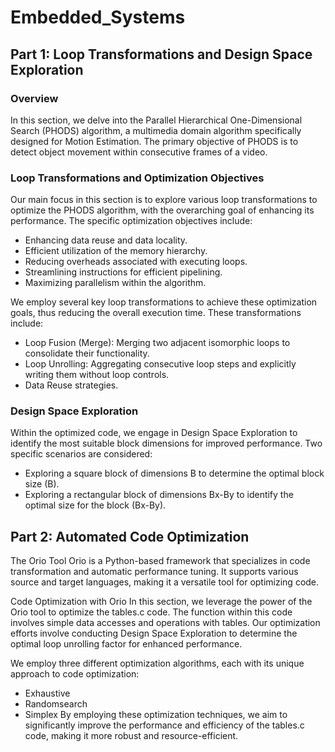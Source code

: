 # Embedded_Systems
## Part 1: Loop Transformations and Design Space Exploration
### Overview
In this section, we delve into the Parallel Hierarchical One-Dimensional Search (PHODS) algorithm, a multimedia domain algorithm specifically designed for Motion Estimation. The primary objective of PHODS is to detect object movement within consecutive frames of a video.

### Loop Transformations and Optimization Objectives
Our main focus in this section is to explore various loop transformations to optimize the PHODS algorithm, with the overarching goal of enhancing its performance. The specific optimization objectives include:

* Enhancing data reuse and data locality.
* Efficient utilization of the memory hierarchy.
* Reducing overheads associated with executing loops.
* Streamlining instructions for efficient pipelining.
* Maximizing parallelism within the algorithm.

We employ several key loop transformations to achieve these optimization goals, thus reducing the overall execution time. These transformations include:

* Loop Fusion (Merge): Merging two adjacent isomorphic loops to consolidate their functionality.
* Loop Unrolling: Aggregating consecutive loop steps and explicitly writing them without loop controls.
* Data Reuse strategies.

### Design Space Exploration
Within the optimized code, we engage in Design Space Exploration to identify the most suitable block dimensions for improved performance. Two specific scenarios are considered:

* Exploring a square block of dimensions Β to determine the optimal block size (B).
* Exploring a rectangular block of dimensions Βx-By to identify the optimal size for the block (Bx-By).

## Part 2: Automated Code Optimization
The Orio Tool
Orio is a Python-based framework that specializes in code transformation and automatic performance tuning. It supports various source and target languages, making it a versatile tool for optimizing code.

Code Optimization with Orio
In this section, we leverage the power of the Orio tool to optimize the tables.c code. The function within this code involves simple data accesses and operations with tables. Our optimization efforts involve conducting Design Space Exploration to determine the optimal loop unrolling factor for enhanced performance.

We employ three different optimization algorithms, each with its unique approach to code optimization:

* Exhaustive
* Randomsearch
* Simplex
By employing these optimization techniques, we aim to significantly improve the performance and efficiency of the tables.c code, making it more robust and resource-efficient.
